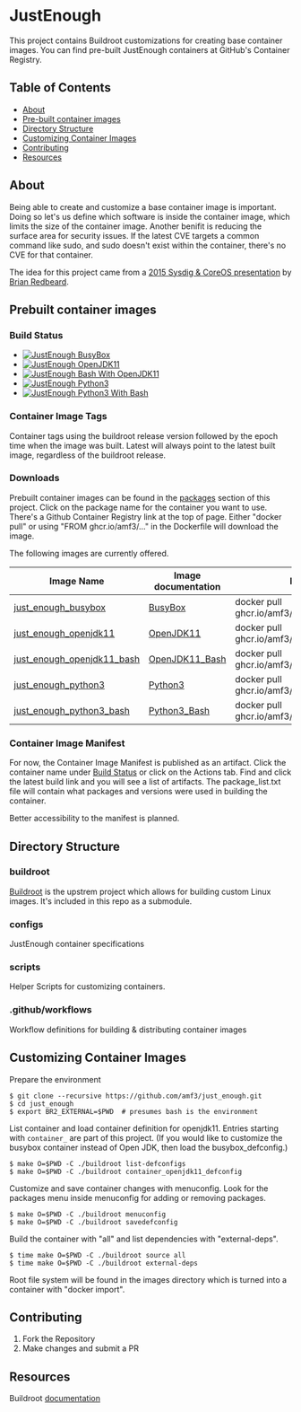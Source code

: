# JustEnough

This project contains Buildroot customizations for creating base container images.  You can find pre-built JustEnough containers at GitHub's Container Registry.

## Table of Contents

* [About](#about)
* [Pre-built container images](#prebbuilt-container-images)
* [Directory Structure](#directory-structure)
* [Customizing Container Images](#customizing-container-images)
* [Contributing](#contributing)
* [Resources](#resources)

## About

Being able to create and customize a base container image is important.  Doing so let's us define 
which software is inside the container image, which limits the size of the container image.  Another 
benifit is reducing the surface area for security issues.  If the latest CVE targets a common 
command like sudo, and sudo doesn't exist within the container, there's no CVE for that container.

The idea for this project came from a [2015 Sysdig & CoreOS presentation](https://www.youtube.com/watch?v=gMpldbcMHuI) 
by [Brian Redbeard](https://github.com/brianredbeard).

## Prebuilt container images

### Build Status

- [![JustEnough BusyBox](https://github.com/amf3/just_enough/actions/workflows/build_busybox.yml/badge.svg?branch=main)](https://github.com/amf3/just_enough/actions/workflows/build_busybox.yml)
- [![JustEnough OpenJDK11](https://github.com/amf3/just_enough/actions/workflows/build_openjdk11_bash.yml/badge.svg)](https://github.com/amf3/just_enough/actions/workflows/build_openjdk11_bash.yml)
- [![JustEnough Bash With OpenJDK11](https://github.com/amf3/just_enough/actions/workflows/build_openjdk11.yml/badge.svg)](https://github.com/amf3/just_enough/actions/workflows/build_openjdk11.yml)
- [![JustEnough Python3](https://github.com/amf3/just_enough/actions/workflows/build_python3.yml/badge.svg)](https://github.com/amf3/just_enough/actions/workflows/build_python3.yml)
- [![JustEnough Python3 With Bash](https://github.com/amf3/just_enough/actions/workflows/build_python3_bash.yml/badge.svg)](https://github.com/amf3/just_enough/actions/workflows/build_python3_bash.yml)

### Container Image Tags

Container tags using the buildroot release version followed by the epoch time when the image was built.  Latest will 
always point to the latest built image, regardless of the buildroot release.

### Downloads

Prebuilt container images can be found in the [packages](https://github.com/amf3?tab=packages&repo_name=just_enough) section of this project.  Click on the package name for the container you want to use.  There's a Github Container Registry link at the top of page.  Either "docker pull" or using "FROM ghcr.io/amf3/..." in the Dockerfile will download the image.

The following images are currently offered.

| Image Name | Image documentation | Docker or Podman pull |  Dockerfile |
| ---------- | ------ | --------------------- |  ---------- |
| [just_enough_busybox](https://github.com/users/amf3/packages/container/package/just_enough_busybox) | [BusyBox](https://github.com/amf3/just_enough/blob/main/docs/containers/busybox.md) | docker pull ghcr.io/amf3/just_enough_busybox:latest | FROM ghcr.io/amf3/just_enough_busybox:latest |
| [just_enough_openjdk11](https://github.com/users/amf3/packages/container/package/just_enough_openjdk11) | [OpenJDK11](https://github.com/amf3/just_enough/blob/main/docs/containers/openjdk.md) | docker pull ghcr.io/amf3/just_enough_openjdk11:latest | FROM ghcr.io/amf3/just_enough_openjdk11:latest |
| [just_enough_openjdk11_bash](https://github.com/users/amf3/packages/container/package/just_enough_openjdk11_bash) | [OpenJDK11_Bash](https://github.com/amf3/just_enough/blob/main/docs/containers/openjdk11_bash.md) | docker pull ghcr.io/amf3/just_enough_openjdk11_bash:latest | FROM ghcr.io/amf3/just_enough_openjdk11_bash:latest |
| [just_enough_python3](https://github.com/users/amf3/packages/container/package/just_enough_python3) | [Python3](https://github.com/amf3/just_enough/blob/main/docs/containers/python3.md) | docker pull ghcr.io/amf3/just_enough_python3:latest | FROM ghcr.io/amf3/just_enough_python3:latest |
| [just_enough_python3_bash](https://github.com/users/amf3/packages/container/package/just_enough_python3_bash) | [Python3_Bash](https://github.com/amf3/just_enough/blob/main/docs/containers/python3_bash.md) | docker pull ghcr.io/amf3/just_enough_python3_bash:latest | FROM ghcr.io/amf3/just_enough_python3_bash:latest |

### Container Image Manifest

For now, the Container Image Manifest is published as an artifact.  Click the container name under [Build Status](#build-status) or click on the Actions tab.  Find and click the latest build link and you will see a list of artifacts.  The package_list.txt file will contain what packages and versions were used in building the container.

Better accessibility to the manifest is planned.

## Directory Structure

### buildroot

[Buildroot](https://buildroot.org) is the upstrem project which allows for building custom Linux images.  It's included in this repo as a submodule.  

### configs

JustEnough container specifications

### scripts

Helper Scripts for customizing containers.


### .github/workflows

Workflow definitions for building & distributing container images

## Customizing Container Images

Prepare the environment

```
$ git clone --recursive https://github.com/amf3/just_enough.git
$ cd just_enough
$ export BR2_EXTERNAL=$PWD  # presumes bash is the environment
```

List container and load container definition for openjdk11. Entries starting with `container_` are 
part of this project.  (If you would like to customize the busybox container instead of Open JDK, then 
load the busybox_defconfig.)

```
$ make O=$PWD -C ./buildroot list-defconfigs
$ make O=$PWD -C ./buildroot container_openjdk11_defconfig
```

Customize and save container changes with menuconfig.  Look for the packages menu inside menuconfig for 
adding or removing packages.

```
$ make O=$PWD -C ./buildroot menuconfig
$ make O=$PWD -C ./buildroot savedefconfig
```

Build the container with "all" and list dependencies with "external-deps".

```
$ time make O=$PWD -C ./buildroot source all
$ time make O=$PWD -C ./buildroot external-deps
```

Root file system will be found in the images directory which is turned into a container with "docker import".

## Contributing

1) Fork the Repository
2) Make changes and submit a PR

## Resources
Buildroot [documentation](http://nightly.buildroot.org/manual.html)
